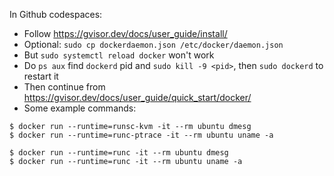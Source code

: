In Github codespaces:

- Follow https://gvisor.dev/docs/user_guide/install/
- Optional: `sudo cp dockerdaemon.json /etc/docker/daemon.json`
- But `sudo systemctl reload docker` won't work
- Do `ps aux` find `dockerd` pid and `sudo kill -9 <pid>`, then `sudo dockerd` to restart it
- Then continue from https://gvisor.dev/docs/user_guide/quick_start/docker/
- Some example commands:
```
$ docker run --runtime=runsc-kvm -it --rm ubuntu dmesg
$ docker run --runtime=runc-ptrace -it --rm ubuntu uname -a

$ docker run --runtime=runc -it --rm ubuntu dmesg
$ docker run --runtime=runc -it --rm ubuntu uname -a
```